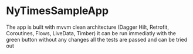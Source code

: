 # NyTimesSampleApp

The app is built with mvvm clean architecture (Dagger Hilt, Retrofit, Coroutines, Flows, LiveData, Timber)
it can be run immediatly with the green button without any changes
all the tests are passed and can be tried out
